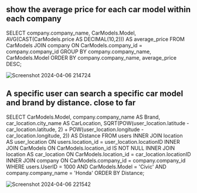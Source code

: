 ## show the average price for each car model within each company

SELECT
  company.company_name,
  CarModels.Model,
  AVG(CAST(CarModels.price AS DECIMAL(10,2))) AS average_price
FROM
  CarModels
JOIN
  company ON CarModels.company_id = company.company_id
GROUP BY
  company.company_name, CarModels.Model
ORDER BY
  company.company_name, average_price DESC;


  
![Screenshot 2024-04-06 214724](https://github.com/cs411-alawini/sp24-cs411-team088-Chaseb/assets/90883274/0a398cd6-342f-4afc-99bf-093832887dd9)

## A specific user can search a specific car model and brand by distance. close to far
SELECT
  CarModels.Model,
  company.company_name AS Brand,
  car_location.city_name AS CarLocation,
  SQRT(POW(user_location.latitude - car_location.latitude, 2) + POW(user_location.longitude - car_location.longitude, 2)) AS Distance
FROM
  users
INNER JOIN location AS user_location ON users.location_id = user_location.locationID
INNER JOIN CarModels ON CarModels.location_id IS NOT NULL
INNER JOIN location AS car_location ON CarModels.location_id = car_location.locationID
INNER JOIN company ON CarModels.company_id = company.company_id
WHERE
  users.UserID = 1000
  AND CarModels.Model = 'Civic' 
  AND company.company_name = 'Honda'
ORDER BY
  Distance;

![Screenshot 2024-04-06 221542](https://github.com/cs411-alawini/sp24-cs411-team088-Chaseb/assets/90883274/f8012eb5-c6d1-4e2c-b7f7-883afcae42d4)
